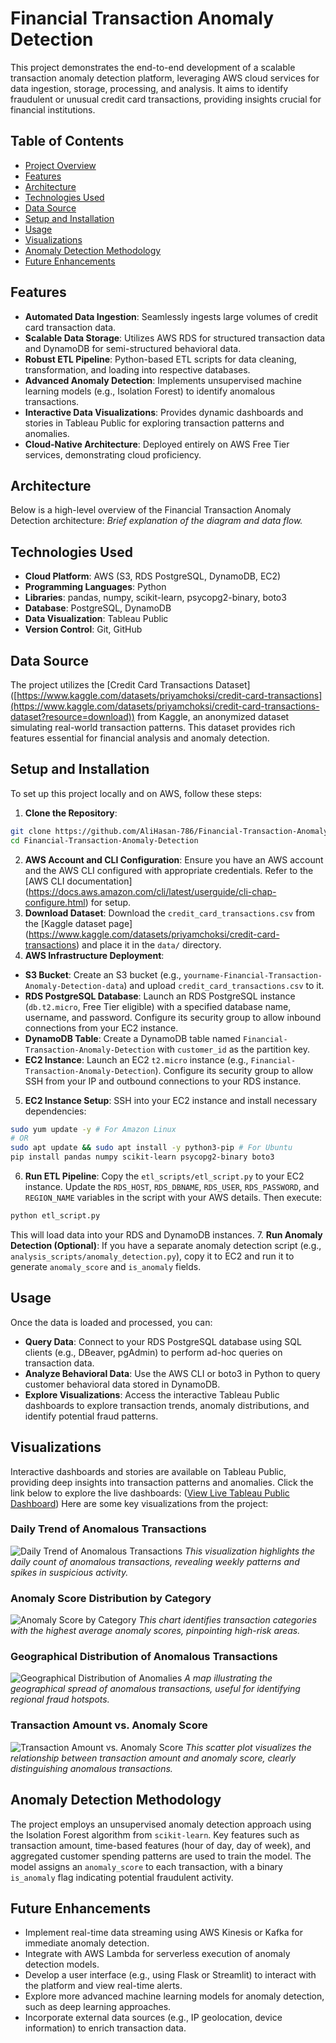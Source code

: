 # Financial Transaction Anomaly Detection
This project demonstrates the end-to-end development of a scalable transaction
anomaly detection platform, leveraging AWS cloud services for data ingestion,
storage, processing, and analysis. It aims to identify fraudulent or unusual
credit card transactions, providing insights crucial for financial institutions.

## Table of Contents
- [Project Overview](#project-overview)
- [Features](#features)
- [Architecture](#architecture)
- [Technologies Used](#technologies-used)
- [Data Source](#data-source)
- [Setup and Installation](#setup-and-installation)
- [Usage](#usage)
- [Visualizations](#visualizations)
- [Anomaly Detection Methodology](#anomaly-detection-methodology)
- [Future Enhancements](#future-enhancements)

## Features
- **Automated Data Ingestion**: Seamlessly ingests large volumes of credit card
transaction data.
- **Scalable Data Storage**: Utilizes AWS RDS for structured transaction data
and DynamoDB for semi-structured behavioral data.
- **Robust ETL Pipeline**: Python-based ETL scripts for data cleaning,
transformation, and loading into respective databases.
- **Advanced Anomaly Detection**: Implements unsupervised machine learning
models (e.g., Isolation Forest) to identify anomalous transactions.
- **Interactive Data Visualizations**: Provides dynamic dashboards and stories
in Tableau Public for exploring transaction patterns and anomalies.
- **Cloud-Native Architecture**: Deployed entirely on AWS Free Tier services,
demonstrating cloud proficiency.

## Architecture
Below is a high-level overview of the Financial Transaction Anomaly Detection architecture:
*Brief explanation of the diagram and data flow.*

## Technologies Used
- **Cloud Platform**: AWS (S3, RDS PostgreSQL, DynamoDB, EC2)
- **Programming Languages**: Python
- **Libraries**: pandas, numpy, scikit-learn, psycopg2-binary, boto3
- **Database**: PostgreSQL, DynamoDB
- **Data Visualization**: Tableau Public
- **Version Control**: Git, GitHub

## Data Source
The project utilizes the [Credit Card Transactions Dataset]
([https://www.kaggle.com/datasets/priyamchoksi/credit-card-transactions](https://www.kaggle.com/datasets/priyamchoksi/credit-card-transactions-dataset?resource=download)) from
Kaggle, an anonymized dataset simulating real-world transaction patterns. This
dataset provides rich features essential for financial analysis and anomaly
detection.

## Setup and Installation
To set up this project locally and on AWS, follow these steps:
1. **Clone the Repository**:
```bash
git clone https://github.com/AliHasan-786/Financial-Transaction-Anomaly-Detection.git
cd Financial-Transaction-Anomaly-Detection
```
2. **AWS Account and CLI Configuration**:
Ensure you have an AWS account and the AWS CLI configured with appropriate
credentials. Refer to the [AWS CLI documentation]
(https://docs.aws.amazon.com/cli/latest/userguide/cli-chap-configure.html) for
setup.
3. **Download Dataset**:
Download the `credit_card_transactions.csv` from the [Kaggle dataset page]
(https://www.kaggle.com/datasets/priyamchoksi/credit-card-transactions) and
place it in the `data/` directory.
4. **AWS Infrastructure Deployment**:
* **S3 Bucket**: Create an S3 bucket (e.g., `yourname-Financial-Transaction-Anomaly-Detection-data`) and upload `credit_card_transactions.csv` to it.
* **RDS PostgreSQL Database**: Launch an RDS PostgreSQL instance
(`db.t2.micro`, Free Tier eligible) with a specified database name, username,
and password. Configure its security group to allow inbound connections from
your EC2 instance.
* **DynamoDB Table**: Create a DynamoDB table named
`Financial-Transaction-Anomaly-Detection` with `customer_id` as the partition key.
* **EC2 Instance**: Launch an EC2 `t2.micro` instance (e.g.,
`Financial-Transaction-Anomaly-Detection`). Configure its security group to allow SSH from
your IP and outbound connections to your RDS instance.
5. **EC2 Instance Setup**:
SSH into your EC2 instance and install necessary dependencies:
```bash
sudo yum update -y # For Amazon Linux
# OR
sudo apt update && sudo apt install -y python3-pip # For Ubuntu
pip install pandas numpy scikit-learn psycopg2-binary boto3
```
6. **Run ETL Pipeline**:
Copy the `etl_scripts/etl_script.py` to your EC2 instance. Update the
`RDS_HOST`, `RDS_DBNAME`, `RDS_USER`, `RDS_PASSWORD`, and `REGION_NAME`
variables in the script with your AWS details. Then execute:
```bash
python etl_script.py
```
This will load data into your RDS and DynamoDB instances.
7. **Run Anomaly Detection (Optional)**:
If you have a separate anomaly detection script (e.g.,
`analysis_scripts/anomaly_detection.py`), copy it to EC2 and run it to generate
`anomaly_score` and `is_anomaly` fields.

## Usage
Once the data is loaded and processed, you can:
- **Query Data**: Connect to your RDS PostgreSQL database using SQL clients
(e.g., DBeaver, pgAdmin) to perform ad-hoc queries on transaction data.
- **Analyze Behavioral Data**: Use the AWS CLI or boto3 in Python to query
customer behavioral data stored in DynamoDB.
- **Explore Visualizations**: Access the interactive Tableau Public dashboards
to explore transaction trends, anomaly distributions, and identify potential
fraud patterns.

## Visualizations
Interactive dashboards and stories are available on Tableau Public, providing
deep insights into transaction patterns and anomalies. Click the link below to
explore the live dashboards:
([View Live Tableau Public Dashboard](https://public.tableau.com/views/FinancialTransactionAnomalyDetection/Dashboard1?:language=en-GB&:sid=&:redirect=auth&:display_count=n&:origin=viz_share_link))
Here are some key visualizations from the project:
### Daily Trend of Anomalous Transactions
![Daily Trend of Anomalous Transactions](https://github.com/AliHasan-786/Financial-Transaction-Anomaly-Detection/blob/main/daily_trend_of_anomalous_transactions.png)
*This visualization highlights the daily count of anomalous transactions,
revealing weekly patterns and spikes in suspicious activity.*
### Anomaly Score Distribution by Category
![Anomaly Score by Category](https://github.com/AliHasan-786/Financial-Transaction-Anomaly-Detection/blob/main/anomaly_score_by_category.png)
*This chart identifies transaction categories with the highest average anomaly
scores, pinpointing high-risk areas.*
### Geographical Distribution of Anomalous Transactions
![Geographical Distribution of Anomalies](https://github.com/AliHasan-786/Financial-Transaction-Anomaly-Detection/blob/main/geographical_distribution_of_transaction_by_anomaly_status.png)
*A map illustrating the geographical spread of anomalous transactions, useful
for identifying regional fraud hotspots.*
### Transaction Amount vs. Anomaly Score
![Transaction Amount vs. Anomaly Score](https://github.com/AliHasan-786/Financial-Transaction-Anomaly-Detection/blob/main/transaction_amount_vs_anomaly_score.png)
*This scatter plot visualizes the relationship between transaction amount and
anomaly score, clearly distinguishing anomalous transactions.*

## Anomaly Detection Methodology
The project employs an unsupervised anomaly detection approach using the
Isolation Forest algorithm from `scikit-learn`. Key features such as
transaction amount, time-based features (hour of day, day of week), and
aggregated customer spending patterns are used to train the model. The model
assigns an `anomaly_score` to each transaction, with a binary `is_anomaly` flag
indicating potential fraudulent activity.

## Future Enhancements
- Implement real-time data streaming using AWS Kinesis or Kafka for immediate
anomaly detection.
- Integrate with AWS Lambda for serverless execution of anomaly detection
models.
- Develop a user interface (e.g., using Flask or Streamlit) to interact with
the platform and view real-time alerts.
- Explore more advanced machine learning models for anomaly detection, such as
deep learning approaches.
- Incorporate external data sources (e.g., IP geolocation, device information)
to enrich transaction data.
